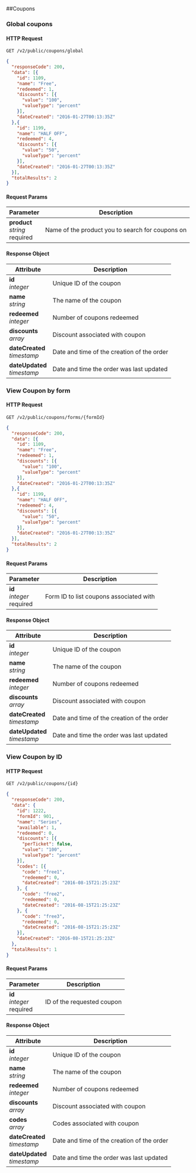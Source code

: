 ##Coupons

### Global coupons

#### HTTP Request
`GET /v2/public/coupons/global`

```json
{
  "responseCode": 200,
  "data": [{
    "id": 1109,
    "name": "Free",
    "redeemed": 1,
    "discounts": [{
      "value": "100",
      "valueType": "percent"
    }],
    "dateCreated": "2016-01-27T00:13:35Z"
  },{
    "id": 1199,
    "name": "HALF OFF",
    "redeemed": 4,
    "discounts": [{
      "value": "50",
      "valueType": "percent"
    }],
    "dateCreated": "2016-01-27T00:13:35Z"
  }],
  "totalResults": 2
}
```

####  Request Params
Parameter			|	Description
--------------|----------------------------------------------------------------------
**product**<br>*string*<br>required 				| Name of the product you to search for coupons on

####  Response Object
Attribute			|	Description
--------------|----------------------------------------------------------------------
**id**<br>*integer* 				| Unique ID of the coupon
**name**<br>*string*					| The name of the coupon
**redeemed**<br>*integer*					| Number of coupons redeemed
**discounts**<br>*array*					| Discount associated with coupon
**dateCreated**<br>*timestamp* | Date and time of the creation of the order
**dateUpdated**<br>*timestamp* | Date and time the order was last updated

### View Coupon by form

#### HTTP Request
`GET /v2/public/coupons/forms/{formId}`

```json
{
  "responseCode": 200,
  "data": [{
    "id": 1109,
    "name": "Free",
    "redeemed": 1,
    "discounts": [{
      "value": "100",
      "valueType": "percent"
    }],
    "dateCreated": "2016-01-27T00:13:35Z"
  },{
    "id": 1199,
    "name": "HALF OFF",
    "redeemed": 4,
    "discounts": [{
      "value": "50",
      "valueType": "percent"
    }],
    "dateCreated": "2016-01-27T00:13:35Z"
  }],
  "totalResults": 2
}
```

####  Request Params
Parameter			|	Description
--------------|----------------------------------------------------------------------
**id**<br>*integer*<br>required 				| Form ID to list coupons associated with

####  Response Object
Attribute			|	Description
--------------|----------------------------------------------------------------------
**id**<br>*integer* 				| Unique ID of the coupon
**name**<br>*string*					| The name of the coupon
**redeemed**<br>*integer*					| Number of coupons redeemed
**discounts**<br>*array*					| Discount associated with coupon
**dateCreated**<br>*timestamp* | Date and time of the creation of the order
**dateUpdated**<br>*timestamp* | Date and time the order was last updated

### View Coupon by ID

#### HTTP Request
`GET /v2/public/coupons/{id}`

```json
{
  "responseCode": 200,
  "data": {
    "id": 1222,
    "formId": 901,
    "name": "Series",
    "available": 1,
    "redeemed": 0,
    "discounts": [{
      "perTicket": false,
      "value": "100",
      "valueType": "percent"
    }],
    "codes": [{
      "code": "free1",
      "redeemed": 0,
      "dateCreated": "2016-08-15T21:25:23Z"
    }, {
      "code": "free2",
      "redeemed": 0,
      "dateCreated": "2016-08-15T21:25:23Z"
    }, {
      "code": "free3",
      "redeemed": 0,
      "dateCreated": "2016-08-15T21:25:23Z"
    }],
    "dateCreated": "2016-08-15T21:25:23Z"
  },
  "totalResults": 1
}
```

####  Request Params
Parameter			|	Description
--------------|----------------------------------------------------------------------
**id**<br>*integer*<br>required 				| ID of the requested coupon

####  Response Object
Attribute			|	Description
--------------|----------------------------------------------------------------------
**id**<br>*integer* 				| Unique ID of the coupon
**name**<br>*string*					| The name of the coupon
**redeemed**<br>*integer*					| Number of coupons redeemed
**discounts**<br>*array*					| Discount associated with coupon
**codes**<br>*array*					| Codes associated with coupon
**dateCreated**<br>*timestamp* | Date and time of the creation of the order
**dateUpdated**<br>*timestamp* | Date and time the order was last updated
